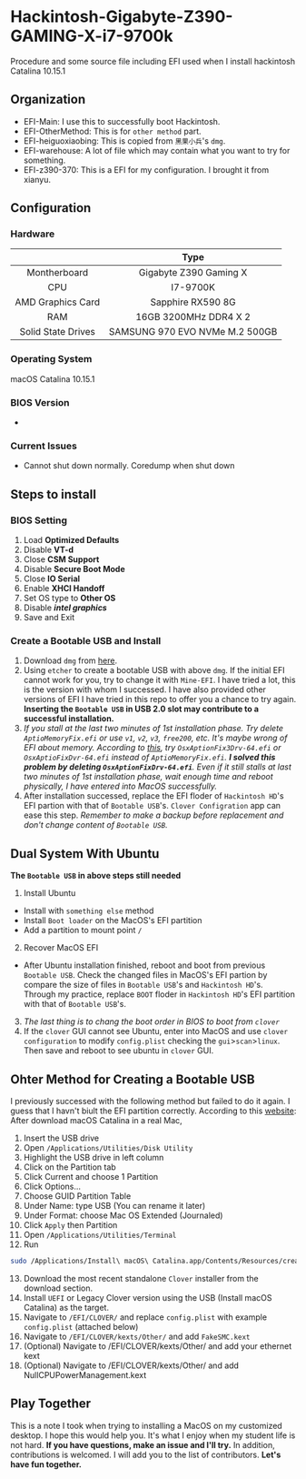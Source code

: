 # Hackintosh-Gigabyte-Z390-GAMING-X-i7-9700k
Procedure and some source file including EFI used when I install hackintosh Catalina 10.15.1

## Organization
* EFI-Main: I use this to successfully boot Hackintosh.
* EFI-OtherMethod: This is for `other method` part.
* EFI-heiguoxiaobing: This is copied from `黑果小兵`'s `dmg`.
* EFI-warehouse: A lot of file which may contain what you want to try for something.
* EFI-z390-370: This is a EFI for my configuration. I brought it from xianyu. 

## Configuration

### Hardware 

|   |  Type |
| :------------: | :------------: |
| Montherboard | Gigabyte Z390 Gaming X  |
| CPU |  I7-9700K |
| AMD Graphics Card | Sapphire RX590 8G |
| RAM |  16GB 3200MHz DDR4 X 2 |
| Solid State Drives | SAMSUNG 970 EVO NVMe M.2 500GB |


### Operating System
macOS Catalina 10.15.1

### BIOS Version
- 

### Current Issues
- Cannot shut down normally. Coredump when shut down

## Steps to install

### BIOS Setting
1. Load __Optimized Defaults__
2. Disable __VT-d__
3. Close __CSM Support__
4. Disable __Secure Boot Mode__
5. Close __IO Serial__
6. Enable __XHCI Handoff__
7. Set OS type to __Other OS__
8. Disable *__intel graphics__*
9. Save and Exit

### Create a Bootable USB and Install
1. Download `dmg` from [here](https://blog.daliansky.net/macOS-Catalina-10.15.1-19B88-Release-version-with-Clover-5098-original-image-Double-EFI-Version.html).
2. Using `etcher` to create a bootable USB with above `dmg`. If the initial EFI cannot work for you, try to change it with `Mine-EFI`. I have tried a lot, this is the version with whom I successed. I have also provided other versions of EFI I have tried in this repo to offer you a chance to try again. __Inserting the `Bootable USB` in USB 2.0 slot may contribute to a successful installation.__
3. *If you stall at the last two minutes of 1st installation phase. Try delete `AptioMemoryFix.efi` or use `v1`, `v2`, `v3`, `free200`, etc. It's maybe wrong of EFI about memory. According to [this](http://bbs.pcbeta.com/viewthread-1799596-2-1.html), try `OsxAptionFix3Drv-64.efi` or `OsxAptioFixDvr-64.efi` instead of `AptioMemoryFix.efi`. __I solved this problem by deleting `OsxAptionFixDrv-64.efi`__. Even if it still stalls at last two minutes of 1st installation phase, wait enough time and reboot physically, I have entered into MacOS successfully.* 
4. After installation successed, replace the EFI floder of `Hackintosh HD`'s EFI partion with that of `Bootable USB`'s. `Clover Configration` app can ease this step. _Remember to make a backup before replacement and don't change content of `Bootable USB`._

## Dual System With Ubuntu
__The `Bootable USB` in above steps still needed__
1. Install Ubuntu
- Install with `something else` method
- Install `Boot loader` on the MacOS's EFI partition
- Add a partition to mount point `/`

2. Recover MacOS EFI
- After Ubuntu installation finished, reboot and boot from previous `Bootable USB`. Check the changed files in MacOS's EFI partion by compare the size of files in `Bootable USB`'s and `Hackintosh HD`'s. Through my practice, replace `BOOT` floder in `Hackintosh HD`'s EFI partition with that of `Bootable USB`'s.

3. *The last thing is to chang the boot order in BIOS to boot from `clover`*
4. If the `clover` GUI cannot see Ubuntu, enter into MacOS and use `clover configuration` to modify `config.plist` checking the `gui`>`scan`>`linux`. Then save and reboot to see ubuntu in `clover` GUI.

## Ohter Method for Creating a Bootable USB
I previously successed with the following method but failed to do it again. I guess that I havn't biult the EFI partition correctly.
According to this [website](https://www.tonymacx86.com/threads/how-to-create-a-macos-catalina-public-beta-installation-usb.278188/):
After download macOS Catalina in a real Mac,
1. Insert the USB drive
2. Open `/Applications/Utilities/Disk Utility`
3. Highlight the USB drive in left column
4. Click on the Partition tab
5. Click Current and choose 1 Partition
6. Click Options...
7. Choose GUID Partition Table
8. Under Name: type USB (You can rename it later)
9. Under Format: choose Mac OS Extended (Journaled)
10. Click `Apply` then Partition
11. Open `/Applications/Utilities/Terminal`
12. Run
```bash
sudo /Applications/Install\ macOS\ Catalina.app/Contents/Resources/createinstallmedia --volume /Volumes/USB /Applications/Install\ macOS\ Catalina.app --nointeraction
```
13. Download the most recent standalone `Clover` installer from the download section.
14. Install `UEFI` or Legacy Clover version using the USB (Install macOS Catalina) as the target.
15. Navigate to `/EFI/CLOVER/` and replace `config.plist` with example `config.plist` (attached below)
16. Navigate to `/EFI/CLOVER/kexts/Other/` and add `FakeSMC.kext`
17. (Optional) Navigate to /EFI/CLOVER/kexts/Other/ and add your ethernet kext
18. (Optional) Navigate to /EFI/CLOVER/kexts/Other/ and add NullCPUPowerManagement.kext

## Play Together
This is a note I took when trying to installing a MacOS on my customized desktop. I hope this would help you. It's what I enjoy when my student life is not hard. **If you have questions, make an issue and I'll try.** In addition, contributions is welcomed. I will add you to the list of contributors. **Let's have fun together.**
